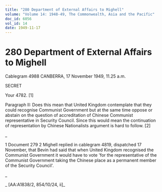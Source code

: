 ```yaml
---
title: "280 Department of External Affairs to Mighell"
volume: "Volume 14: 1948-49, The Commonwealth, Asia and the Pacific"
doc_id: 6056
vol_id: 14
date: 1949-11-17
---
```


# 280 Department of External Affairs to Mighell

Cablegram 4988 CANBERRA, 17 November 1949, 11.25 a.m.

SECRET

Your 4782. [1]

Paragraph II: Does this mean that United Kingdom contemplate that they could recognise Communist Government but at the same time oppose or abstain on the question of accreditation of Chinese Communist representative in Security Council. Since this would mean the continuation of representation by Chinese Nationalists argument is hard to follow. [2]

_

1 Document 279 2 Mighell replied in cablegram 4819, dispatched 17 November, that Bevin had said that when United Kingdom recognised the Communist Government it would have to vote 'for the representative of the Communist Government taking the Chinese place as a permanent member of the Security Council'.

_

_ [AA:A1838/2, 854/10/24, ii]_
